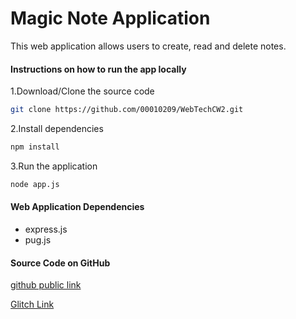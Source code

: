 # Magic Note Application
This web application allows users to create, read and delete notes.
#### Instructions on how to run the app locally
1.Download/Clone the source code
```bash
git clone https://github.com/00010209/WebTechCW2.git
```
2.Install dependencies
```bash
npm install
```
3.Run the application
```bash
node app.js
```



#### Web Application Dependencies 
 - express.js
 - pug.js

#### Source Code on GitHub
[github public link](https://github.com/00010209/WebTechCW2.git)

[Glitch Link](https://loving-capricious-sidewalk.glitch.me)